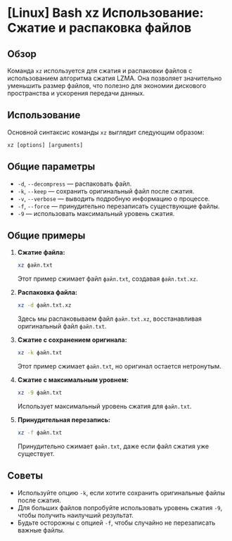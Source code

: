 # [Linux] Bash xz Использование: Сжатие и распаковка файлов

## Обзор
Команда `xz` используется для сжатия и распаковки файлов с использованием алгоритма сжатия LZMA. Она позволяет значительно уменьшить размер файлов, что полезно для экономии дискового пространства и ускорения передачи данных.

## Использование
Основной синтаксис команды `xz` выглядит следующим образом:

```
xz [options] [arguments]
```

## Общие параметры
- `-d`, `--decompress` — распаковать файл.
- `-k`, `--keep` — сохранить оригинальный файл после сжатия.
- `-v`, `--verbose` — выводить подробную информацию о процессе.
- `-f`, `--force` — принудительно перезаписать существующие файлы.
- `-9` — использовать максимальный уровень сжатия.

## Общие примеры
1. **Сжатие файла:**
   ```bash
   xz файл.txt
   ```
   Этот пример сжимает файл `файл.txt`, создавая `файл.txt.xz`.

2. **Распаковка файла:**
   ```bash
   xz -d файл.txt.xz
   ```
   Здесь мы распаковываем файл `файл.txt.xz`, восстанавливая оригинальный файл `файл.txt`.

3. **Сжатие с сохранением оригинала:**
   ```bash
   xz -k файл.txt
   ```
   Этот пример сжимает `файл.txt`, но оригинал остается нетронутым.

4. **Сжатие с максимальным уровнем:**
   ```bash
   xz -9 файл.txt
   ```
   Использует максимальный уровень сжатия для `файл.txt`.

5. **Принудительная перезапись:**
   ```bash
   xz -f файл.txt
   ```
   Принудительно сжимает `файл.txt`, даже если файл сжатия уже существует.

## Советы
- Используйте опцию `-k`, если хотите сохранить оригинальные файлы после сжатия.
- Для больших файлов попробуйте использовать уровень сжатия `-9`, чтобы получить наилучший результат.
- Будьте осторожны с опцией `-f`, чтобы случайно не перезаписать важные файлы.